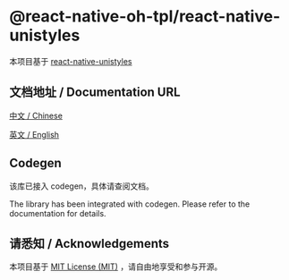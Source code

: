 # @react-native-oh-tpl/react-native-unistyles

本项目基于 [react-native-unistyles](https://github.com/jpudysz/react-native-unistyles)

## 文档地址 / Documentation URL 

[中文 / Chinese](https://gitee.com/react-native-oh-library/usage-docs/blob/master/zh-cn/react-native-unistyles.md)

[英文 / English](https://gitee.com/react-native-oh-library/usage-docs/blob/master/zh-en/react-native-unistyles.md)

## Codegen

该库已接入 codegen，具体请查阅文档。

The library has been integrated with codegen. Please refer to the documentation for details.

## 请悉知 / Acknowledgements

本项目基于 [MIT License (MIT)](https://github.com/jpudysz/react-native-unistyles/blob/main/LICENSE) ，请自由地享受和参与开源。